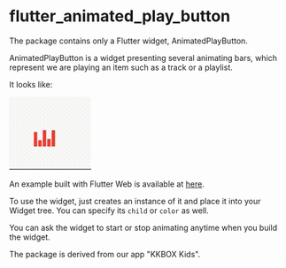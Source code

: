 # flutter_animated_play_button

The package contains only a Flutter widget, AnimatedPlayButton.

AnimatedPlayButton is a widget presenting several animating bars, which
represent we are playing an item such as a track or a playlist.

It looks like:

![button.gif](button.gif)

An example built with Flutter Web is available at
[here](https://zonble.github.io/flutter_animated_play_button/).

To use the widget, just creates an instance of it and place it into your Widget
tree. You can specify its `child` or `color` as well.

You can ask the widget to start or stop animating anytime when you build the
widget.

The package is derived from our app "KKBOX Kids".

